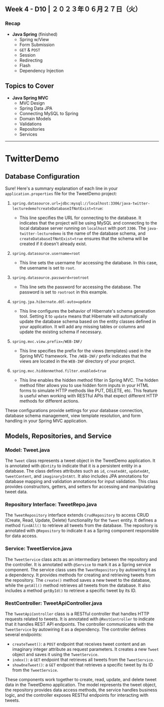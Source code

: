 ## **Week 4** - D10 |  ２０２３年０６月２７日（火）

### Recap
- **Java Spring** (finished)
    - Spring w/View
    - Form Submission
    - `GET` & `POST`
    - Session
    - Redirecting
    - Flash
    - Dependency Injection

## Topics to Cover
- **Java Spring MVC**
    - MVC Design
    - Spring Data JPA
    - Connecting MySQL to Spring
    - Domain Models
    - Validations
    - Repositories
    - Services

---

# TwitterDemo

## Database Configuration
Sure! Here's a summary explanation of each line in your `application.properties` file for the TweetDemo project:

1. `spring.datasource.url=jdbc:mysql://localhost:3306/java-twitter-lecturedemo?createDatabaseIfNotExist=true`: 
   - This line specifies the URL for connecting to the database. It indicates that the project will be using MySQL and connecting to the local database server running on `localhost` with port `3306`. The `java-twitter-lecturedemo` is the name of the database schema, and `createDatabaseIfNotExist=true` ensures that the schema will be created if it doesn't already exist.

2. `spring.datasource.username=root`
   - This line sets the username for accessing the database. In this case, the username is set to `root`.

3. `spring.datasource.password=rootroot`
   - This line sets the password for accessing the database. The password is set to `rootroot` in this example.

4. `spring.jpa.hibernate.ddl-auto=update`
   - This line configures the behavior of Hibernate's schema generation tool. Setting it to `update` means that Hibernate will automatically update the database schema based on the entity classes defined in your application. It will add any missing tables or columns and update the existing schema if necessary.

5. `spring.mvc.view.prefix=/WEB-INF/`
   - This line specifies the prefix for the views (templates) used in the Spring MVC framework. The `/WEB-INF/` prefix indicates that the views are located in the `WEB-INF` directory of your project.

6. `spring.mvc.hiddenmethod.filter.enabled=true`
   - This line enables the hidden method filter in Spring MVC. The hidden method filter allows you to use hidden form inputs in your HTML forms to simulate HTTP methods like PUT, DELETE, etc. This feature is useful when working with RESTful APIs that expect different HTTP methods for different actions.

These configurations provide settings for your database connection, database schema management, view template resolution, and form handling in your Spring MVC application.

## Models, Repositories, and Service

### Model: **Tweet.java**

The `Tweet` class represents a tweet object in the TweetDemo application. It is annotated with `@Entity` to indicate that it is a persistent entity in a database. The class defines attributes such as `id`, `createdAt`, `updatedAt`, `tweetContent`, and `imaginaryIntAtt`. It also includes JPA annotations for database mapping and validation annotations for input validation. This class provides constructors, getters, and setters for accessing and manipulating tweet data.

### Repository Interface: **TweetRepo.java**

The `TweetRepository` interface extends `CrudRepository` to access CRUD (Create, Read, Update, Delete) functionality for the `Tweet` entity. It defines a method `findAll()` to retrieve all tweets from the database. The repository is annotated with `@Repository` to indicate it as a Spring component responsible for data access.

### Service: **TweetService.java**

The `TweetService` class acts as an intermediary between the repository and the controller. It is annotated with `@Service` to mark it as a Spring service component. The service class uses the `TweetRepository` by autowiring it as a dependency. It provides methods for creating and retrieving tweets from the repository. The `create()` method saves a new tweet to the database, while the `getAll()` method retrieves all tweets from the database. It also includes a method `getById()` to retrieve a specific tweet by its ID.

### **RestController: TweetApiController.java**

The `TweetApiController` class is a RESTful controller that handles HTTP requests related to tweets. It is annotated with `@RestController` to indicate that it handles REST API endpoints. The controller communicates with the `TweetService` by autowiring it as a dependency. The controller defines several endpoints: 
- `createTweet()`: a `POST` endpoint that receives tweet content and an imaginary integer attribute as request parameters. It creates a new `Tweet` object and saves it using the `TweetService`.
- `index()`: a `GET` endpoint that retrieves all tweets from the `TweetService`.
- `showOneTweet()`: a `GET` endpoint that retrieves a specific tweet by its ID from the `TweetService`.

These components work together to create, read, update, and delete tweet data in the TweetDemo application. The model represents the tweet object, the repository provides data access methods, the service handles business logic, and the controller exposes RESTful endpoints for interacting with tweets.